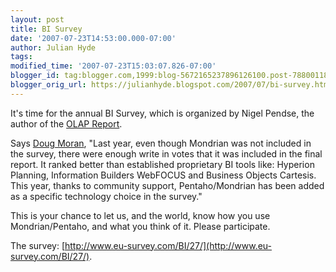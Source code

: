 ```yaml
---
layout: post
title: BI Survey
date: '2007-07-23T14:53:00.000-07:00'
author: Julian Hyde
tags:
modified_time: '2007-07-23T15:03:07.826-07:00'
blogger_id: tag:blogger.com,1999:blog-5672165237896126100.post-7880011816978929927
blogger_orig_url: https://julianhyde.blogspot.com/2007/07/bi-survey.html
---
```


It's time for the annual BI Survey, which is organized by Nigel
Pendse, the author of the [OLAP Report](http://www.olapreport.com/).

Says [Doug Moran](https://community.pentaho.org/newsletter/commletter_07172007.html),
"Last year, even though Mondrian was not included in the survey, there
were enough write in votes that it was included in the final
report. It ranked better than established proprietary BI tools like:
Hyperion Planning, Information Builders WebFOCUS and Business Objects
Cartesis. This year, thanks to community support, Pentaho/Mondrian has
been added as a specific technology choice in the survey."

This is your chance to let us, and the world, know how you use
Mondrian/Pentaho, and what you think of it. Please participate.

The survey: [http://www.eu-survey.com/BI/27/](http://www.eu-survey.com/BI/27/).
